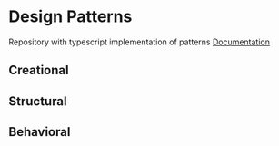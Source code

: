 # Design Patterns

Repository with typescript implementation of patterns
[Documentation](https://refactoring.guru/ru/design-patterns)

## Creational

## Structural

## Behavioral
